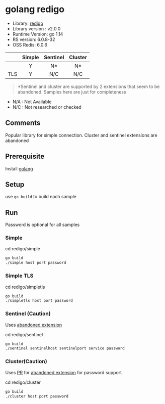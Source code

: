 # golang redigo
* Library: [redigo](https://github.com/gomodule/redigo)
* Library version : v2.0.0
* Runtime Version: go 1.14
* RS version: 6.0.8-32
* OSS Redis: 6.0.6

|     | Simple | Sentinel| Cluster|
|:--- |:---:   |:---:    |:---:   |
|     | Y      | N*      | N*     |
| TLS | Y      | N/C     | N/C    |

> *Sentinel and cluster are supported by 2 extensions that seem to be abandoned. Samples here are just for completeness

* N/A : Not Available
* N/C : Not researched or checked

## Comments
Popular library for simple connection. Cluster and sentinel extensions are abandoned


## Prerequisite
Install [golang](https://golang.org/doc/install)

## Setup
use `go build` to build each sample

## Run
Password is optional for all samples

### Simple
cd redigo/simple

```bash
go build
./simple host port password
```

### Simple TLS
cd redigo/simpletls

```bash
go build
./simpletls host port password
```

### Sentinel (Caution)
Uses [abandoned extension](https://github.com/FZambia/sentinel)

cd redigo/sentinel

```bash
go build
./sentinel sentinelhost sentinelport service password
```

### Cluster(Caution)
Uses [PR](https://github.com/wuxibin89/redis-go-cluster/pull/31) for [abandoned extension](https://github.com/wuxibin89/redis-go-cluster) for password support

cd redigo/cluster

```bash
go build
./cluster host port password
```